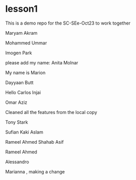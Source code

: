 # lesson1
This is a demo repo for the SC-SEe-Oct23 to work together

Maryam Akram



Mohammed Ummar

Imogen Park



please add my name: Anita Molnar 

My name is Marion

Dayyaan Butt

Hello 
Carlos Injai



Omar Aziz

Cleaned all the features from the local copy

Tony Stark


Sufian Kaki Aslam

Rameel Ahmed
Shahab Asif


Rameel Ahmed



Alessandro

Marianna , making a change




